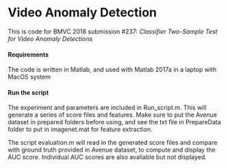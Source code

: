 # Video Anomaly Detection

This is code for BMVC 2018 submission #237:
*Classifier Two-Sample Test for Video Anomaly Detections*

#### Requirements
The code is written in Matlab, and used with Matlab 2017a in a laptop with MacOS system

#### Run the script
The experiment and parameters are included in Run_script.m. This will generate a series of score files and features. Make sure to put the Avenue dataset in prepared folders before using, and see the txt file in PrepareData folder to put in imagenet.mat for feature extraction. 

The script evaluation.m will read in the generated score files and compare with ground truth provided in Avenue dataset, to compute and display the AUC score. Individual AUC scores are also avaliable but not displayed. 
